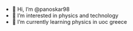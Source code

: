 - 👋 Hi, I’m @panoskar98
- 👀 I’m interested in physics and technology
- 🌱 I’m currently learning physics in uoc greece

<!---
panoskar98/panoskar98 is a ✨ special ✨ repository because its `README.md` (this file) appears on your GitHub profile.
You can click the Preview link to take a look at your changes.
--->
